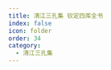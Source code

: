 ```yaml
---
title: 清江三孔集 钦定四库全书
index: false
icon: folder
order: 34
category:
  - 清江三孔集
---
```


<AutoCatalog  />
